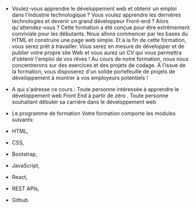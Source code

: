 - Voulez-vous apprendre le développement web et obtenir un emploi dans l'industrie technologique ? Vous voulez apprendre les dernières technologies et devenir un grand développeur Front-end ? Alors qu'attendez-vous ? Cette formation a été conçue pour être extrêmement conviviale pour les débutants. Nous allons commencer par les bases du HTML et construire une page web simple. Et à la fin de cette formation, vous serez prêt à travailler. Vous serez en mesure de développer et de publier votre propre site Web et vous aurez un CV qui vous permettra d'obtenir l'emploi de vos rêves ! Au cours de notre formation, nous nous concentrerons sur des exercices et des projets de codage. À l'issue de la formation, vous disposerez d'un solide portefeuille de projets de développement à montrer à vos employeurs potentiels !
- A qui s'adresse ce cours :
Toute personne intéressée à apprendre le développement web Front End à partir de zéro .
Toute personne souhaitant débuter sa carrière dans le développement web

- Le programme de formation
Votre formation comporte les modules suivants:

- HTML,
- CSS,
- Bootstrap,
- JavaScript,
- React,
- REST APIs,
- Github
